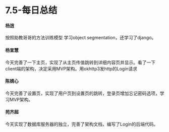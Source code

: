 # 7.5-每日总结

#### 杨逍
按照助教哥哥的方法训练模型 学习object segmentation，还学习了django。
#### 杨宣慧
今天完善了一下主页，实现了从主页传值跳转到详细内容页并显示。看了一下client端的架构，决定采用MVP架构。用okhttp3发http的Login请求
#### 陈婧心
今天完善了设置页，实现了用户页到设置页的跳转，登录页增加忘记密码选项，学习MVP架构。
#### 苑齐超
今天实现了数据库服务器的独立，完善了架构文档，编写了Login的后端代码。